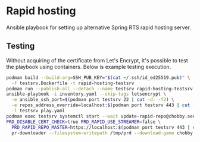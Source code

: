 Rapid hosting
=============

Ansible playbook for setting up alternative Spring RTS rapid hosting server.

Testing
-------

Without acquiring of the certificate from Let's Encrypt, it's possible to test the playbook using containers. Below is example testing execution.

```sh
podman build --build-arg=SSH_PUB_KEY="$(cat ~/.ssh/id_ed25519.pub)" \
  -f testsrv.Dockerfile -t rapid-hosting-testsrv
podman run --publish-all --detach --name testsrv rapid-hosting-testsrv
ansible-playbook -i inventory.yaml --skip-tags letsencrypt \
  -e ansible_ssh_port=$(podman port testsrv 22 | cut -d: -f2) \
  -e repos_address_override=localhost:$(podman port testsrv 443 | cut -d: -f2) \
  -l testsrv play.yaml
podman exec testsrv systemctl start --wait update-rapid-repo@chobby.service
PRD_DISABLE_CERT_CHECK=true PRD_RAPID_USE_STREAMER=false \
  PRD_RAPID_REPO_MASTER=https://localhost:$(podman port testsrv 443 | cut -d: -f2)/repos.gz \
  pr-downloader --filesystem-writepath /tmp/prd --download-game chobby:test
```
